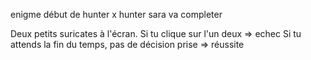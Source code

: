 enigme début de hunter x hunter  sara va completer

Deux petits suricates à l'écran.
Si tu clique sur l'un deux => echec
Si tu attends la fin du temps, pas de décision prise => réussite


